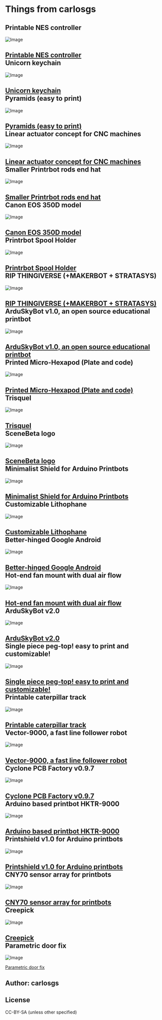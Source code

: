 Things from carlosgs
===============

Printable NES controller
--------
![Image](Printable-NES-controller/img/result_preview_card.jpg "Title")

  [Printable NES controller](Printable-NES-controller "Title")  
Unicorn keychain
--------
![Image](Unicorn-keychain/img/2012-05-13_22.28.33_preview_card.jpg "Title")

  [Unicorn keychain](Unicorn-keychain "Title")  
Pyramids (easy to print)
--------
![Image](Pyramids-easy-to-print/img/Pyramid_isosceles_preview_card.jpg "Title")

  [Pyramids (easy to print)](Pyramids-easy-to-print "Title")  
Linear actuator concept for CNC machines
--------
![Image](Linear-actuator-concept-for-CNC-machines/img/2013-01-28_18.46.45_preview_card.jpg "Title")

  [Linear actuator concept for CNC machines](Linear-actuator-concept-for-CNC-machines "Title")  
Smaller Printrbot rods end hat
--------
![Image](Smaller-Printrbot-rods-end-hat/img/smooth_preview_card.jpg "Title")

  [Smaller Printrbot rods end hat](Smaller-Printrbot-rods-end-hat "Title")  
Canon EOS 350D model
--------
![Image](Canon-EOS-350D-model/img/2012-06-21_19.32.34_preview_card.jpg "Title")

  [Canon EOS 350D model](Canon-EOS-350D-model "Title")  
Printrbot Spool Holder
--------
![Image](Printrbot-Spool-Holder/img/20130213_134317_preview_card.jpg "Title")

  [Printrbot Spool Holder](Printrbot-Spool-Holder "Title")  
RIP THINGIVERSE (+MAKERBOT + STRATASYS)
--------
![Image](RIP-THINGIVERSE-+MAKERBOT-+-STRATASYS/img/RIP3DPrinting_display_large_preview_card.jpg "Title")

  [RIP THINGIVERSE (+MAKERBOT + STRATASYS)](RIP-THINGIVERSE-+MAKERBOT-+-STRATASYS "Title")  
ArduSkyBot v1.0, an open source educational printbot
--------
![Image](ArduSkyBot-v1.0,-an-open-source-educational-printbot/img/ArduSkyBot_hand_preview_card.jpg "Title")

  [ArduSkyBot v1.0, an open source educational printbot](ArduSkyBot-v1.0,-an-open-source-educational-printbot "Title")  
Printed Micro-Hexapod (Plate and code)
--------
![Image](Printed-Micro-Hexapod-Plate-and-code/img/2012-11-17_18.27.49_preview_card.jpg "Title")

  [Printed Micro-Hexapod (Plate and code)](Printed-Micro-Hexapod-Plate-and-code "Title")  
Trisquel
--------
![Image](Trisquel/img/2012-03-27_12.42.13_preview_card.jpg "Title")

  [Trisquel](Trisquel "Title")  
SceneBeta logo
--------
![Image](SceneBeta-logo/img/sb3dlogo_preview_card.jpg "Title")

  [SceneBeta logo](SceneBeta-logo "Title")  
Minimalist Shield for Arduino Printbots
--------
![Image](Minimalist-Shield-for-Arduino-Printbots/img/2012-05-16_17.22.57_preview_card.jpg "Title")

  [Minimalist Shield for Arduino Printbots](Minimalist-Shield-for-Arduino-Printbots "Title")  
Customizable Lithophane
--------
![Image](Customizable-Lithophane/img/2013-05-02_19.14.38_preview_card.jpg "Title")

  [Customizable Lithophane](Customizable-Lithophane "Title")  
Better-hinged Google Android
--------
![Image](Better-hinged-Google-Android/img/2012-06-29_12.43.25_preview_card.jpg "Title")

  [Better-hinged Google Android](Better-hinged-Google-Android "Title")  
Hot-end fan mount with dual air flow
--------
![Image](Hot-end-fan-mount-with-dual-air-flow/img/airflow_preview_card.jpg "Title")

  [Hot-end fan mount with dual air flow](Hot-end-fan-mount-with-dual-air-flow "Title")  
ArduSkyBot v2.0
--------
![Image](ArduSkyBot-v2.0/img/IMG_1227_preview_card.jpg "Title")

  [ArduSkyBot v2.0](ArduSkyBot-v2.0 "Title")  
Single piece peg-top! easy to print and customizable!
--------
![Image](Single-piece-peg-top!-easy-to-print-and-customizable!/img/2013-02-17_11.04.08_preview_card.jpg "Title")

  [Single piece peg-top! easy to print and customizable!](Single-piece-peg-top!-easy-to-print-and-customizable! "Title")  
Printable caterpillar track
--------
![Image](Printable-caterpillar-track/img/2012-12-09_18.30.04_preview_card.jpg "Title")

  [Printable caterpillar track](Printable-caterpillar-track "Title")  
Vector-9000, a fast line follower robot
--------
![Image](Vector-9000,-a-fast-line-follower-robot/img/Vector-9000_front_preview_card.jpg "Title")

  [Vector-9000, a fast line follower robot](Vector-9000,-a-fast-line-follower-robot "Title")  
Cyclone PCB Factory v0.9.7
--------
![Image](Cyclone-PCB-Factory-v0.9.7/img/Cyclone_built_v0.9.7_preview_card.jpg "Title")

  [Cyclone PCB Factory v0.9.7](Cyclone-PCB-Factory-v0.9.7 "Title")  
Arduino based printbot HKTR-9000
--------
![Image](Arduino-based-printbot-HKTR-9000/img/2012-05-19_14.26.33_preview_card.jpg "Title")

  [Arduino based printbot HKTR-9000](Arduino-based-printbot-HKTR-9000 "Title")  
Printshield v1.0 for Arduino printbots
--------
![Image](Printshield-v1.0-for-Arduino-printbots/img/Printshield_funcionando_preview_card.jpg "Title")

  [Printshield v1.0 for Arduino printbots](Printshield-v1.0-for-Arduino-printbots "Title")  
CNY70 sensor array for printbots
--------
![Image](CNY70-sensor-array-for-printbots/img/2012-05-19_15.34.21_preview_card.jpg "Title")

  [CNY70 sensor array for printbots](CNY70-sensor-array-for-printbots "Title")  
Creepick
--------
![Image](Creepick/img/2012-06-28_14.18.11_preview_card.jpg "Title")

  [Creepick](Creepick "Title")  
Parametric door fix
--------
![Image](Parametric-door-fix/img/2013-02-02_16.11.24_preview_card.jpg "Title")

  [Parametric door fix](Parametric-door-fix "Title")  

Author: carlosgs
--------


License
--------
CC-BY-SA (unless other specified)


